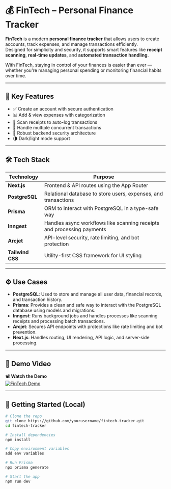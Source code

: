 # 💰 FinTech – Personal Finance Tracker

**FinTech** is a modern **personal finance tracker** that allows users to create accounts, track expenses, and manage transactions efficiently.  
Designed for simplicity and security, it supports smart features like **receipt scanning**, **real-time updates**, and **automated transaction handling**.

With FinTech, staying in control of your finances is easier than ever — whether you're managing personal spending or monitoring financial habits over time.

---

## 🔑 Key Features

- ✅ Create an account with secure authentication  
- 📊 Add & view expenses with categorization  
- 🧾 Scan receipts to auto-log transactions  
- 🔁 Handle multiple concurrent transactions  
- 🔐 Robust backend security architecture  
- 🌗 Dark/light mode support  

---

## 🛠️ Tech Stack

| Technology      | Purpose                                                                 |
|-----------------|-------------------------------------------------------------------------|
| **Next.js**     | Frontend & API routes using the App Router                              |
| **PostgreSQL**  | Relational database to store users, expenses, and transactions          |
| **Prisma**      | ORM to interact with PostgreSQL in a type-safe way                      |
| **Inngest**     | Handles async workflows like scanning receipts and processing payments  |
| **Arcjet**      | API-level security, rate limiting, and bot protection                   |
| **Tailwind CSS**| Utility-first CSS framework for UI styling                              |

---

## ⚙️ Use Cases

- **PostgreSQL**: Used to store and manage all user data, financial records, and transaction history.
- **Prisma**: Provides a clean and safe way to interact with the PostgreSQL database using models and migrations.
- **Inngest**: Runs background jobs and handles processes like scanning receipts and processing batch transactions.
- **Arcjet**: Secures API endpoints with protections like rate limiting and bot prevention.
- **Next.js**: Handles routing, UI rendering, API logic, and server-side processing.

---

## 🎥 Demo Video

📽️ **Watch the Demo**  
[![FinTech Demo](https://img.youtube.com/vi/YOUR_VIDEO_ID/0.jpg)](https://www.youtube.com/watch?v=YOUR_VIDEO_ID)

---

## 🚀 Getting Started (Local)

```bash
# Clone the repo
git clone https://github.com/yourusername/fintech-tracker.git
cd fintech-tracker

# Install dependencies
npm install

# Copy environment variables
add env variables

# Run Prisma
npx prisma generate

# Start the app
npm run dev
